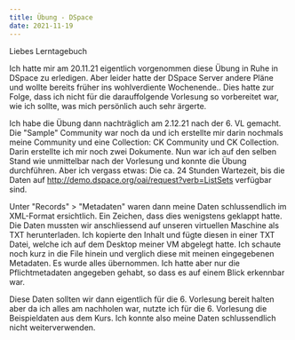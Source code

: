 ```yaml
---
title: Übung - DSpace
date: 2021-11-19
---
```

Liebes Lerntagebuch

Ich hatte mir am 20.11.21 eigentlich vorgenommen diese Übung in Ruhe in DSpace zu erledigen. Aber leider hatte der DSpace Server andere Pläne und wollte
bereits früher ins wohlverdiente Wochenende..
Dies hatte zur Folge, dass ich nicht für die darauffolgende Vorlesung so vorbereitet war, wie ich sollte, was mich persönlich auch sehr ärgerte.


Ich habe die Übung dann nachträglich am 2.12.21 nach der 6. VL gemacht.
Die "Sample" Community war noch da und ich erstellte mir darin nochmals meine Community und eine Collection: CK Community und CK Collection.
Darin erstellte ich mir noch zwei Dokumente. Nun war ich auf den selben Stand wie unmittelbar nach der Vorlesung und konnte die Übung durchführen.
Aber ich vergass etwas: Die ca. 24 Stunden Wartezeit, bis die Daten auf http://demo.dspace.org/oai/request?verb=ListSets verfügbar sind.


Unter "Records" > "Metadaten" waren dann meine Daten schlussendlich im XML-Format ersichtlich. Ein Zeichen, dass dies wenigstens geklappt hatte.
Die Daten mussten wir anschliessend auf unseren virtuellen Maschine als TXT herunterladen. Ich kopierte den Inhalt und fügte diesen in einer TXT Datei, welche
ich auf dem Desktop meiner VM abgelegt hatte. Ich schaute noch kurz in die File hinein und verglich diese mit meinen eingegebenen Metadaten. Es wurde alles übernommen. Ich hatte aber nur die Pflichtmetadaten angegeben gehabt, so dass es auf einem Blick erkennbar war.

Diese Daten sollten wir dann eigentlich für die 6. Vorlesung bereit halten aber da ich alles am nachholen war, nutzte ich für die 6. Vorlesung die Beispieldaten aus dem Kurs. Ich konnte also meine Daten schlussendlich nicht weiterverwenden.




